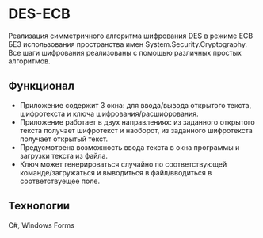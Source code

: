 # DES-ECB
Реализация симметричного алгоритма шифрования DES в режиме ECB БЕЗ использования пространства имен System.Security.Cryptography. Все шаги шифрования реализованы с помощью различных простых алгоритмов.
## Функционал
- Приложение содержит 3 окна: для ввода/вывода открытого текста, шифротекста и ключа шифрования/расшифрования.
- Приложение работает в двух направлениях: из заданного открытого текста получает шифротекст и наоборот, из заданного шифротекста получает открытый текст.
- Предусмотрена возможность ввода текста в окна программы и загрузки текста из файла.
- Ключ может генерироваться случайно по соответствующей команде/загружаться и выводиться в файл/вводиться в соответствуещее поле.
## Технологии
С#, Windows Forms
